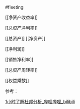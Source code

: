 #fleeting 

[[净资产收益率]]

[[总资产净利率]]

[[总资产]]  [[净资产]]

[[净利润]]

[[销售净利率]]

[[总资产周转率]]

[[权益乘数]]




参考：

[1小时了解杜邦分析_哔哩哔哩_bilibili](https://www.bilibili.com/video/BV1aV4y1K7vm/?spm_id_from=333.788.top_right_bar_window_history.content.click)
